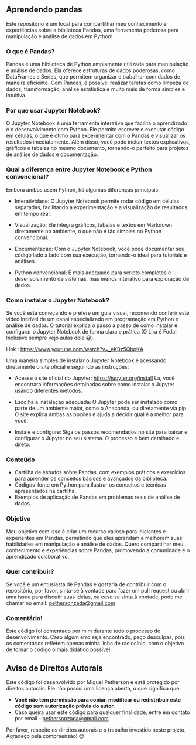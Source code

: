 ## Aprendendo pandas

Este repositório é um local para compartilhar meu conhecimento e experiências sobre a biblioteca Pandas, uma ferramenta poderosa para manipulação e análise de dados em Python!

### O que é Pandas?

Pandas é uma biblioteca de Python amplamente utilizada para manipulação e análise de dados. Ela oferece estruturas de dados poderosas, como DataFrames e Series, que permitem organizar e trabalhar com dados de maneira eficiente. Com Pandas, é possível realizar tarefas como limpeza de dados, transformação, análise estatística e muito mais de forma simples e intuitiva.

### Por que usar Jupyter Notebook?

O Jupyter Notebook é uma ferramenta interativa que facilita o aprendizado e o desenvolvimento com Python. Ele permite escrever e executar código em células, o que é ótimo para experimentar com o Pandas e visualizar os resultados imediatamente. Além disso, você pode incluir textos explicativos, gráficos e tabelas no mesmo documento, tornando-o perfeito para projetos de análise de dados e documentação.

### Qual a diferença entre Jupyter Notebook e Python convencional?

Embora ambos usem Python, há algumas diferenças principais:

  - Interatividade: O Jupyter Notebook permite rodar código em células separadas, facilitando a experimentação e a visualização de resultados em tempo real.
    
  - Visualização: Ele integra gráficos, tabelas e textos em Markdown diretamente no ambiente, o que não é tão simples no Python convencional.
    
  - Documentação: Com o Jupyter Notebook, você pode documentar seu código lado a lado com sua execução, tornando-o ideal para tutoriais e análises.
    
  - Python convencional: É mais adequado para scripts completos e desenvolvimento de sistemas, mas menos interativo para exploração de dados.

### Como instalar o Jupyter Notebook?

Se você está começando e prefere um guia visual, recomendo conferir este vídeo incrível de um canal especializado em programação em Python e análise de dados. O tutorial explica o passo a passo de como instalar e configurar o Jupyter Notebook de forma clara e prática (O Lira é Foda! Inclusive sempre vejo aulas dele 😀).

Link : https://www.youtube.com/watch?v=_eK0z5QbpKA

Uma maneira simples de instalar o Jupyter Notebook é acessando diretamente o site oficial e seguindo as instruções:

  - Acesse o site oficial do Jupyter: https://jupyter.org/install
    Lá, você encontrará informações detalhadas sobre como instalar o Jupyter usando diferentes métodos.

   - Escolha a instalação adequada:
    O Jupyter pode ser instalado como parte de um ambiente maior, como o Anaconda, ou diretamente via pip. O site explica ambas as opções e ajuda a decidir qual é a melhor para você.

   - Instale e configure:
    Siga os passos recomendados no site para baixar e configurar o Jupyter no seu sistema. O processo é bem detalhado e direto.

### Conteúdo

- Cartilha de estudos sobre Pandas, com exemplos práticos e exercícios para aprender os conceitos básicos e avançados da biblioteca.
- Códigos-fonte em Python para ilustrar os conceitos e técnicas apresentados na cartilha.
- Exemplos de aplicação de Pandas em problemas reais de análise de dados.

### Objetivo

Meu objetivo com isso é criar um recurso valioso para iniciantes e experientes em Pandas, permitindo que eles aprendam e melhorem suas habilidades em manipulação e análise de dados. Quero compartilhar meu conhecimento e experiências sobre Pandas, promovendo a comunidade e o aprendizado colaborativo.

### Quer contribuir?

Se você é um entusiasta de Pandas e gostaria de contribuir com o repositório, por favor, sinta-se à vontade para fazer um pull request ou abrir uma issue para discutir suas ideias, ou caso se sinta à vontade, pode me chamar no email: pethersonzada@gmail.com

### Comentário!

Este código foi comentado por mim durante todo o processo de desenvolvimento. Caso algum erro seja encontrado, peço desculpas, pois os comentários refletem apenas minha linha de raciocínio, com o objetivo de tornar o código o mais didático possível.

## Aviso de Direitos Autorais

Este código foi desenvolvido por Miguel Petherson e está protegido por direitos autorais. Ele não possui uma licença aberta, o que significa que:  

- **Você não tem permissão para copiar, modificar ou redistribuir este código sem autorização prévia do autor.**
- Caso queira usar este código para qualquer finalidade, entre em contato por email - pethersonzada@gmail.com  

Por favor, respeite os direitos autorais e o trabalho investido neste projeto.  
Agradeço pela compreensão! 😊
